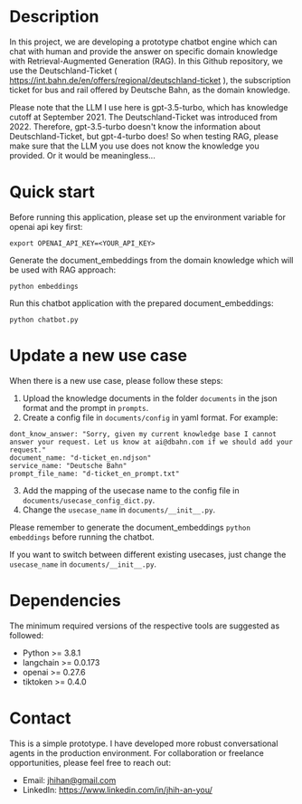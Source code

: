 # Description
In this project, we are developing a prototype chatbot engine which can chat with human and provide the answer on specific 
domain knowledge with Retrieval-Augmented Generation (RAG). In this Github repository, we use the Deutschland-Ticket ( https://int.bahn.de/en/offers/regional/deutschland-ticket ), the subscription ticket for bus and rail offered by Deutsche Bahn, as the domain knowledge.

Please note that the LLM I use here is gpt-3.5-turbo, which has knowledge cutoff at September 2021. 
The Deutschland-Ticket was introduced from 2022. 
Therefore, gpt-3.5-turbo doesn't know the information about Deutschland-Ticket, but gpt-4-turbo does!
So when testing RAG, please make sure that the LLM you use does not know the knowledge you provided. 
Or it would be meaningless...

Quick start
=======
Before running this application, please set up the environment variable for openai api key first:
```
export OPENAI_API_KEY=<YOUR_API_KEY>
```
Generate the document_embeddings from the domain knowledge which will be used with RAG approach:
```
python embeddings
```
Run this chatbot application with the prepared document_embeddings:
```
python chatbot.py
```

Update a new use case
==
When there is a new use case, please follow these steps:
1. Upload the knowledge documents in the folder `documents` in the json format and the prompt in `prompts`.
2. Create a config file in `documents/config` in yaml format. For example: 
```
dont_know_answer: "Sorry, given my current knowledge base I cannot answer your request. Let us know at ai@dbahn.com if we should add your request."
document_name: "d-ticket_en.ndjson"
service_name: "Deutsche Bahn"
prompt_file_name: "d-ticket_en_prompt.txt"
```
3. Add the mapping of the usecase name to the config file in `documents/usecase_config_dict.py`.
4. Change the `usecase_name` in `documents/__init__.py`.

Please remember to generate the document_embeddings `python embeddings` before running the chatbot.

If you want to switch between different existing usecases, just change the `usecase_name` in `documents/__init__.py`.

Dependencies
=
The minimum required versions of the respective tools are suggested as followed:
*   Python >= 3.8.1
*   langchain >= 0.0.173
*   openai >= 0.27.6
*   tiktoken >= 0.4.0

Contact
=
This is a simple prototype. I have developed more robust conversational agents in the production environment. For collaboration or freelance opportunities, please feel free to reach out:

* Email: jhihan@gmail.com
* LinkedIn: https://www.linkedin.com/in/jhih-an-you/
